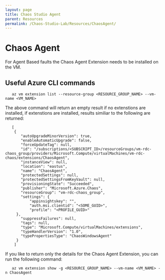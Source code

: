 ```yaml
---
layout: page
title: Chaos Studio Agent
parent: Resources 
permalink: /Chaos-Studio-Lab/Resources/ChaosAgent/
---
```


# Chaos Agent
For Agent Based faults the Chaos Agent Extension needs to be installed on the VM.  

## Useful Azure CLI commands

       az vm extension list --resource-group <RESOURCE_GROUP_NAME> --vm-name <VM_NAME>
The above command will return an empty result if no extenstions are installed, if extenstions are installed, results similiar to the following are returned:
    
       [
        {
           "autoUpgradeMinorVersion": true,
           "enableAutomaticUpgrade": false,
           "forceUpdateTag": null,
           "id": "/subscriptions/<SUBSCRIPT_ID>/resourceGroups/vm-rdc-chaos_group/providers/Microsoft.Compute/virtualMachines/vm-rdc-chaos/extensions/ChaosAgent",
           "instanceView": null,
           "location": "eastus",
           "name": "ChaosAgent",
           "protectedSettings": null,
           "protectedSettingsFromKeyVault": null,
           "provisioningState": "Succeeded",
           "publisher": "Microsoft.Azure.Chaos",
           "resourceGroup": "vm-rdc-chaos_group",
           "settings": {
               "appinsightskey": "",
               "auth.msi.clientid": "<SOME_GUID>",
               "profile": "<PROFILE_GUID>"
         },
           "suppressFailures": null,
           "tags": null,
           "type": "Microsoft.Compute/virtualMachines/extensions",
           "typeHandlerVersion": "1.0",
           "typePropertiesType": "ChaosWindowsAgent"
         }
        ]
    
If you like to return only the details for the Chaos Agent Extension, you can run the following command: <br>

       az vm extension show -g <RESOURCE_GROUP_NAME> --vm-name <VM_NAME> -n ChaosAgent
      

